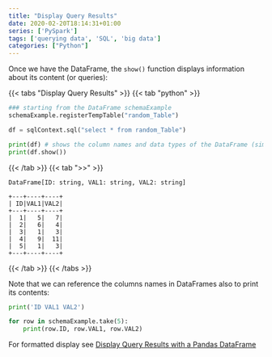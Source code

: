 ```yaml
---
title: "Display Query Results"
date: 2020-02-20T18:14:31+01:00
series: ['PySpark']
tags: ['querying data', 'SQL', 'big data']
categories: ["Python"]
---
```


Once we have the DataFrame, the `show()` function displays information about its content (or queries):

{{< tabs "Display Query Results" >}}
{{< tab "python" >}}
```python
### starting from the DataFrame schemaExample
schemaExample.registerTempTable("random_Table") 

df = sqlContext.sql("select * from random_Table")

print(df) # shows the column names and data types of the DataFrame (similar to printSchema)
print(df.show())
``` 
{{< /tab >}}
{{< tab ">>" >}}
```
DataFrame[ID: string, VAL1: string, VAL2: string]

+---+----+----+
| ID|VAL1|VAL2|
+---+----+----+
|  1|   5|   7|
|  2|   6|   4|
|  3|   1|   3|
|  4|   9|  11|
|  5|   1|   3|
+---+----+----+ 
```
{{< /tab >}}
{{< /tabs >}}

Note that we can reference the columns names in DataFrames also to print its contents:
```python
print('ID VAL1 VAL2')

for row in schemaExample.take(5):
    print(row.ID, row.VAL1, row.VAL2)
```
For formatted display see [Display Query Results with a Pandas DataFrame](/posts/python/display-query-results-with-a-pandas-dataframe)